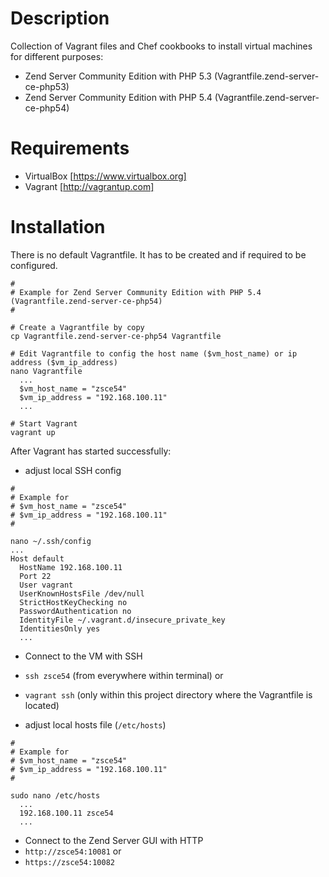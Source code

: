 # Description

Collection of Vagrant files and Chef cookbooks to install virtual machines for different purposes:

- Zend Server Community Edition with PHP 5.3 (Vagrantfile.zend-server-ce-php53)
- Zend Server Community Edition with PHP 5.4 (Vagrantfile.zend-server-ce-php54)

# Requirements

- VirtualBox [https://www.virtualbox.org]
- Vagrant [http://vagrantup.com]

# Installation

There is no default Vagrantfile. It has to be created and if required to be configured.

```
#
# Example for Zend Server Community Edition with PHP 5.4 (Vagrantfile.zend-server-ce-php54)
#

# Create a Vagrantfile by copy
cp Vagrantfile.zend-server-ce-php54 Vagrantfile

# Edit Vagrantfile to config the host name ($vm_host_name) or ip address ($vm_ip_address)
nano Vagrantfile
  ...
  $vm_host_name = "zsce54"
  $vm_ip_address = "192.168.100.11"
  ...

# Start Vagrant
vagrant up
```

After Vagrant has started successfully:

- adjust local SSH config

```
#
# Example for
# $vm_host_name = "zsce54"
# $vm_ip_address = "192.168.100.11"
#

nano ~/.ssh/config
...
Host default
  HostName 192.168.100.11
  Port 22
  User vagrant
  UserKnownHostsFile /dev/null
  StrictHostKeyChecking no
  PasswordAuthentication no
  IdentityFile ~/.vagrant.d/insecure_private_key
  IdentitiesOnly yes
  ...
```

- Connect to the VM with SSH
 - `ssh zsce54` (from everywhere within terminal) or
 - `vagrant ssh` (only within this project directory where the Vagrantfile is located)

- adjust local hosts file (`/etc/hosts`)

```
#
# Example for
# $vm_host_name = "zsce54"
# $vm_ip_address = "192.168.100.11"
#

sudo nano /etc/hosts
  ...
  192.168.100.11 zsce54
  ...
```

- Connect to the Zend Server GUI with HTTP
 - `http://zsce54:10081` or
 - `https://zsce54:10082`
